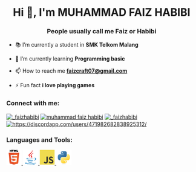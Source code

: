 <h1 align="center">Hi 👋, I'm MUHAMMAD FAIZ HABIBI</h1>
<h3 align="center">People usually call me Faiz or Habibi</h3>

- 📚 I’m currently a student in **SMK Telkom Malang**

- 🌱 I’m currently learning **Programming basic**

- 📫 How to reach me **faizcraft07@gmail.com**

- ⚡ Fun fact **i love playing games**

<h3 align="left">Connect with me:</h3>
<p align="left">
<a href="https://twitter.com/_faizhabibi" target="blank"><img align="center" src="https://raw.githubusercontent.com/rahuldkjain/github-profile-readme-generator/master/src/images/icons/Social/twitter.svg" alt="_faizhabibi" height="30" width="40" /></a>
<a href="https://linkedin.com/in/muhammad faiz habibi" target="blank"><img align="center" src="https://raw.githubusercontent.com/rahuldkjain/github-profile-readme-generator/master/src/images/icons/Social/linked-in-alt.svg" alt="muhammad faiz habibi" height="30" width="40" /></a>
<a href="https://instagram.com/_faizhabibi" target="blank"><img align="center" src="https://raw.githubusercontent.com/rahuldkjain/github-profile-readme-generator/master/src/images/icons/Social/instagram.svg" alt="_faizhabibi" height="30" width="40" /></a>
<a href="https://discord.gg/https://discordapp.com/users/471982682838925312/" target="blank"><img align="center" src="https://raw.githubusercontent.com/rahuldkjain/github-profile-readme-generator/master/src/images/icons/Social/discord.svg" alt="https://discordapp.com/users/471982682838925312/" height="30" width="40" /></a>
</p>

<h3 align="left">Languages and Tools:</h3>
<p align="left"> <a href="https://www.w3.org/html/" target="_blank" rel="noreferrer"> <img src="https://raw.githubusercontent.com/devicons/devicon/master/icons/html5/html5-original-wordmark.svg" alt="html5" width="40" height="40"/> </a> <a href="https://www.java.com" target="_blank" rel="noreferrer"> <img src="https://raw.githubusercontent.com/devicons/devicon/master/icons/java/java-original.svg" alt="java" width="40" height="40"/> </a> <a href="https://developer.mozilla.org/en-US/docs/Web/JavaScript" target="_blank" rel="noreferrer"> <img src="https://raw.githubusercontent.com/devicons/devicon/master/icons/javascript/javascript-original.svg" alt="javascript" width="40" height="40"/> </a> <a href="https://www.python.org" target="_blank" rel="noreferrer"> <img src="https://raw.githubusercontent.com/devicons/devicon/master/icons/python/python-original.svg" alt="python" width="40" height="40"/> </a> </p>
